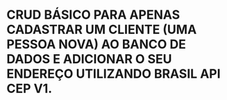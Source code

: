 # CRUD BÁSICO PARA APENAS CADASTRAR UM CLIENTE (UMA PESSOA NOVA) AO BANCO DE DADOS E ADICIONAR O SEU ENDEREÇO UTILIZANDO BRASIL API CEP V1.
